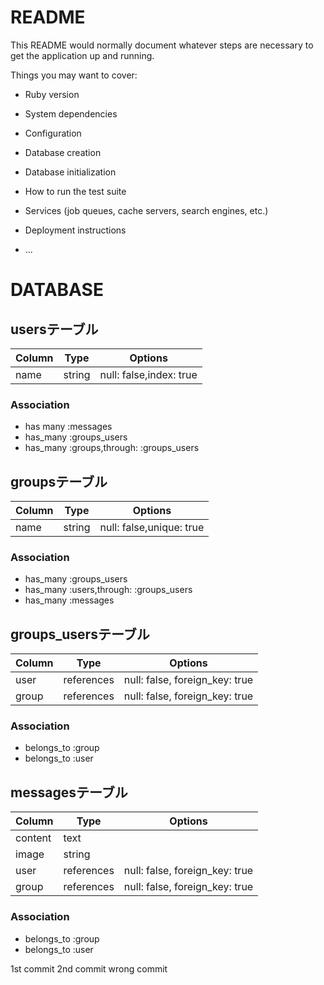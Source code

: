 # README

This README would normally document whatever steps are necessary to get the
application up and running.

Things you may want to cover:

* Ruby version

* System dependencies

* Configuration

* Database creation

* Database initialization

* How to run the test suite

* Services (job queues, cache servers, search engines, etc.)

* Deployment instructions

* ...
# DATABASE
## usersテーブル
|Column|Type|Options|
|------|----|-------|
|name|string|null: false,index: true|

### Association
- has many :messages
- has_many :groups_users
- has_many :groups,through: :groups_users

## groupsテーブル
|Column|Type|Options|
|------|----|-------|
|name|string|null: false,unique: true|

### Association
- has_many :groups_users
- has_many :users,through: :groups_users
- has_many :messages

## groups_usersテーブル

|Column|Type|Options|
|------|----|-------|
|user|references|null: false, foreign_key: true|
|group|references|null: false, foreign_key: true|

### Association
- belongs_to :group
- belongs_to :user

## messagesテーブル
|Column|Type|Options|
|------|----|-------|
|content|text|
|image|string|
|user|references|null: false, foreign_key: true|
|group|references|null: false, foreign_key: true|

### Association
- belongs_to :group
- belongs_to :user

1st commit
2nd commit
wrong commit